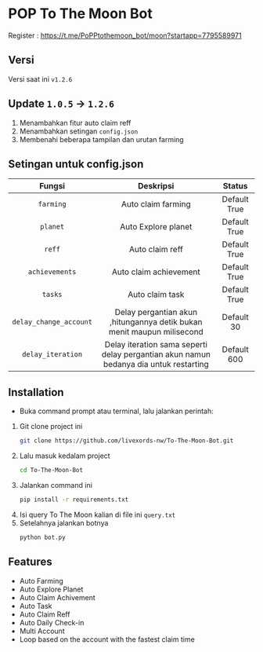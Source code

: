 
# POP To The Moon Bot

Register : https://t.me/PoPPtothemoon_bot/moon?startapp=7795589971

## Versi
   Versi saat ini `v1.2.6`

## Update `1.0.5` -> `1.2.6`
   1. Menambahkan fitur auto claim reff
   2. Menambahkan setingan `config.json`
   3. Membenahi beberapa tampilan dan urutan farming

## Setingan untuk config.json
|Fungsi|Deskripsi|Status|
|:-----:|:------:|:-----:|
|`farming`|Auto claim farming|Default True|
|`planet`|Auto Explore planet|Default True|
|`reff`|Auto claim reff|Default True|
|`achievements`|Auto claim achievement|Default True|
|`tasks`|Auto claim task|Default True|
|`delay_change_account`|Delay pergantian akun ,hitungannya detik bukan menit maupun milisecond|Default 30|
|`delay_iteration`|Delay iteration sama seperti delay pergantian akun namun bedanya dia untuk restarting|Default 600|

## Installation
   - Buka command prompt atau terminal, lalu jalankan perintah:
   1. Git clone project ini
      ```bash
      git clone https://github.com/livexords-nw/To-The-Moon-Bot.git
      ```
   2. Lalu masuk kedalam project
      ```bash
      cd To-The-Moon-Bot
      ```
   3. Jalankan command ini
      ```bash
      pip install -r requirements.txt
      ```
   4. Isi query To The Moon kalian di file ini `query.txt`
   5. Setelahnya jalankan botnya
      ```bash
      python bot.py
      ```

## Features
- Auto Farming
- Auto Explore Planet
- Auto Claim Achivement
- Auto Task 
- Auto Claim Reff
- Auto Daily Check-in
- Multi Account
- Loop based on the account with the fastest claim time 
